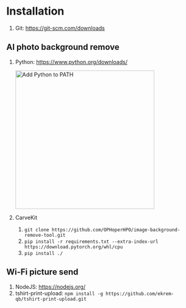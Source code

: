 # Installation

1. Git: https://git-scm.com/downloads
## AI photo background remove
1. Python: https://www.python.org/downloads/

    <img src="https://fuzeservers.ru/wp-content/uploads/5/c/b/5cbce1381a317ce072f71f463d5185f9.jpeg" alt="Add Python to PATH" width="364">

2. CarveKit
    1. `git clone https://github.com/OPHoperHPO/image-background-remove-tool.git`
    2. `pip install -r requirements.txt --extra-index-url https://download.pytorch.org/whl/cpu`
    3. `pip install ./`
## Wi-Fi picture send
1. NodeJS: https://nodejs.org/
2. tshirt-print-upload: `npm install -g https://github.com/ekrem-qb/tshirt-print-upload.git`